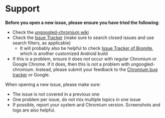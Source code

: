 # Support

**Before you open a new issue, please ensure you have tried the following**: 

* Check the [ungoogled-chromium wiki](//ungoogled-software.github.io/ungoogled-chromium-wiki) 
* Check the [Issue Tracker](//github.com/Eloston/ungoogled-chromium/issues) (make sure to search closed issues and use search filters, as applicable)
	* It will probably also be helpful to check [Issue Tracker of Bromite](//github.com/bromite/bromite/issues), which is another customized Android build
* If this is a problem, ensure it does *not* occur with regular Chromium or Google Chrome. If it does, then this is *not* a problem with ungoogled-chromium. Instead, please submit your feedback to the [Chromium bug tracker](//bugs.chromium.org/p/chromium/issues/list) or Google.

When opening a new issue, please make sure:

* The issue is not covered in a previous one
* One problem per issue, do not mix multiple topics in one issue
* If possible, report your system and Chromium version. Screenshots and logs are also helpful.
